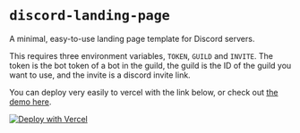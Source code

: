 # `discord-landing-page`

A minimal, easy-to-use landing page template for Discord servers.

This requires three environment variables, `TOKEN`, `GUILD` and `INVITE`. The token is the bot token of a bot in the guild, the guild is the ID of the guild you want to use, and the invite is a discord invite link.

You can deploy very easily to vercel with the link below, or check out [the demo here](https://discord-landing-page.vercel.app/).

[![Deploy with Vercel](https://vercel.com/button)](https://vercel.com/new/git/external?repository-url=https%3A%2F%2Fgithub.com%2Falii%2Fdiscord-landing-page&env=TOKEN,GUILD,INVITE&envDescription=Token%20is%20the%20bot%20token%2C%20guild%20is%20the%20server%20id%2C%20and%20invite%20is%20the%20invite%20to%20the%20server.)

